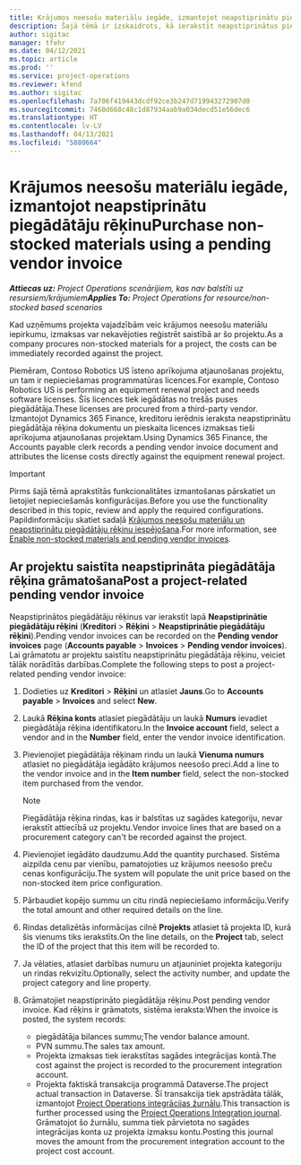 ```yaml
---
title: Krājumos neesošu materiālu iegāde, izmantojot neapstiprinātu piegādātāju rēķinu
description: Šajā tēmā ir izskaidrots, kā ierakstīt neapstiprinātus piegādātāju rēķinus.
author: sigitac
manager: tfehr
ms.date: 04/12/2021
ms.topic: article
ms.prod: ''
ms.service: project-operations
ms.reviewer: kfend
ms.author: sigitac
ms.openlocfilehash: 7a706f419443dcdf92ce3b247d719943272907d0
ms.sourcegitcommit: 7468d668c48c1d87934aab9a034decd51e56dec6
ms.translationtype: HT
ms.contentlocale: lv-LV
ms.lasthandoff: 04/13/2021
ms.locfileid: "5880664"
---
```

# <a name="purchase-non-stocked-materials-using-a-pending-vendor-invoice"></a><span data-ttu-id="c2661-103">Krājumos neesošu materiālu iegāde, izmantojot neapstiprinātu piegādātāju rēķinu</span><span class="sxs-lookup"><span data-stu-id="c2661-103">Purchase non-stocked materials using a pending vendor invoice</span></span>

<span data-ttu-id="c2661-104">_**Attiecas uz:** Project Operations scenārijiem, kas nav balstīti uz resursiem/krājumiem_</span><span class="sxs-lookup"><span data-stu-id="c2661-104">_**Applies To:** Project Operations for resource/non-stocked based scenarios_</span></span>

<span data-ttu-id="c2661-105">Kad uzņēmums projekta vajadzībām veic krājumos neesošu materiālu iepirkumu, izmaksas var nekavējoties reģistrēt saistībā ar šo projektu.</span><span class="sxs-lookup"><span data-stu-id="c2661-105">As a company procures non-stocked materials for a project, the costs can be immediately recorded against the project.</span></span> 

<span data-ttu-id="c2661-106">Piemēram, Contoso Robotics US īsteno aprīkojuma atjaunošanas projektu, un tam ir nepieciešamas programmatūras licences.</span><span class="sxs-lookup"><span data-stu-id="c2661-106">For example, Contoso Robotics US is performing an equipment renewal project and needs software licenses.</span></span> <span data-ttu-id="c2661-107">Šīs licences tiek iegādātas no trešās puses piegādātāja.</span><span class="sxs-lookup"><span data-stu-id="c2661-107">These licenses are procured from a third-party vendor.</span></span>  <span data-ttu-id="c2661-108">Izmantojot Dynamics 365 Finance, kreditoru ierēdnis ieraksta neapstiprinātu piegādātāja rēķina dokumentu un pieskaita licences izmaksas tieši aprīkojuma atjaunošanas projektam.</span><span class="sxs-lookup"><span data-stu-id="c2661-108">Using Dynamics 365 Finance, the Accounts payable clerk records a pending vendor invoice document and attributes the license costs directly against the equipment renewal project.</span></span> 

> [!IMPORTANT]
> <span data-ttu-id="c2661-109">Pirms šajā tēmā aprakstītās funkcionalitātes izmantošanas pārskatiet un lietojiet nepieciešamās konfigurācijas.</span><span class="sxs-lookup"><span data-stu-id="c2661-109">Before you use the functionality described in this topic, review and apply the required configurations.</span></span> <span data-ttu-id="c2661-110">Papildinformāciju skatiet sadaļā [Krājumos neesošu materiālu un neapstiprinātu piegādātāju rēķinu iespējošana](configure-materials-nonstocked.md).</span><span class="sxs-lookup"><span data-stu-id="c2661-110">For more information, see [Enable non-stocked materials and pending vendor invoices](configure-materials-nonstocked.md).</span></span> 

## <a name="post-a-project-related-pending-vendor-invoice"></a><span data-ttu-id="c2661-111">Ar projektu saistīta neapstiprināta piegādātāja rēķina grāmatošana</span><span class="sxs-lookup"><span data-stu-id="c2661-111">Post a project-related pending vendor invoice</span></span> 

<span data-ttu-id="c2661-112">Neapstiprinātos piegādātāju rēķinus var ierakstīt lapā **Neapstiprinātie piegādātāju rēķini** (**Kreditori** > **Rēķini** > **Neapstiprinātie piegādātāju rēķini**).</span><span class="sxs-lookup"><span data-stu-id="c2661-112">Pending vendor invoices can be recorded on the **Pending vendor invoices** page (**Accounts payable** > **Invoices** > **Pending vendor invoices**).</span></span> <span data-ttu-id="c2661-113">Lai grāmatotu ar projektu saistītu neapstiprinātu piegādātāja rēķinu, veiciet tālāk norādītās darbības.</span><span class="sxs-lookup"><span data-stu-id="c2661-113">Complete the following steps to post a project-related pending vendor invoice:</span></span>

1. <span data-ttu-id="c2661-114">Dodieties uz **Kreditori** > **Rēķini** un atlasiet **Jauns**.</span><span class="sxs-lookup"><span data-stu-id="c2661-114">Go to **Accounts payable** > **Invoices** and select **New**.</span></span> 
2. <span data-ttu-id="c2661-115">Laukā **Rēķina konts** atlasiet piegādātāju un laukā **Numurs** ievadiet piegādātāja rēķina identifikatoru.</span><span class="sxs-lookup"><span data-stu-id="c2661-115">In the **Invoice account** field, select a vendor and in the **Number** field, enter the vendor invoice identification.</span></span>
3. <span data-ttu-id="c2661-116">Pievienojiet piegādātāja rēķinam rindu un laukā **Vienuma numurs** atlasiet no piegādātāja iegādāto krājumos neesošo preci.</span><span class="sxs-lookup"><span data-stu-id="c2661-116">Add a line to the vendor invoice and in the **Item number** field, select the non-stocked item purchased from the vendor.</span></span> 

    > [!NOTE]
    > <span data-ttu-id="c2661-117">Piegādātāja rēķina rindas, kas ir balstītas uz sagādes kategoriju, nevar ierakstīt attiecībā uz projektu.</span><span class="sxs-lookup"><span data-stu-id="c2661-117">Vendor invoice lines that are based on a procurement category can't be recorded against the project.</span></span> 
    
5. <span data-ttu-id="c2661-118">Pievienojiet iegādāto daudzumu.</span><span class="sxs-lookup"><span data-stu-id="c2661-118">Add the quantity purchased.</span></span> <span data-ttu-id="c2661-119">Sistēma aizpilda cenu par vienību, pamatojoties uz krājumos neesošo preču cenas konfigurāciju.</span><span class="sxs-lookup"><span data-stu-id="c2661-119">The system will populate the unit price based on the non-stocked item price configuration.</span></span> 
6. <span data-ttu-id="c2661-120">Pārbaudiet kopējo summu un citu rindā nepieciešamo informāciju.</span><span class="sxs-lookup"><span data-stu-id="c2661-120">Verify the total amount and other required details on the line.</span></span>
7. <span data-ttu-id="c2661-121">Rindas detalizētās informācijas cilnē **Projekts** atlasiet tā projekta ID, kurā šis vienums tiks ierakstīts.</span><span class="sxs-lookup"><span data-stu-id="c2661-121">On the line details, on the **Project** tab, select the ID of the project that this item will be recorded to.</span></span>
8. <span data-ttu-id="c2661-122">Ja vēlaties, atlasiet darbības numuru un atjauniniet projekta kategoriju un rindas rekvizītu.</span><span class="sxs-lookup"><span data-stu-id="c2661-122">Optionally, select the activity number, and update the project category and line property.</span></span>
9. <span data-ttu-id="c2661-123">Grāmatojiet neapstiprināto piegādātāja rēķinu.</span><span class="sxs-lookup"><span data-stu-id="c2661-123">Post pending vendor invoice.</span></span> <span data-ttu-id="c2661-124">Kad rēķins ir grāmatots, sistēma ieraksta:</span><span class="sxs-lookup"><span data-stu-id="c2661-124">When the invoice is posted, the system records:</span></span>
    
    - <span data-ttu-id="c2661-125">piegādātāja bilances summu;</span><span class="sxs-lookup"><span data-stu-id="c2661-125">The vendor balance amount.</span></span>
    - <span data-ttu-id="c2661-126">PVN summu.</span><span class="sxs-lookup"><span data-stu-id="c2661-126">The sales tax amount.</span></span>
    - <span data-ttu-id="c2661-127">Projekta izmaksas tiek ierakstītas sagādes integrācijas kontā.</span><span class="sxs-lookup"><span data-stu-id="c2661-127">The cost against the project is recorded to the procurement integration account.</span></span>
    - <span data-ttu-id="c2661-128">Projekta faktiskā transakcija programmā Dataverse.</span><span class="sxs-lookup"><span data-stu-id="c2661-128">The project actual transaction in Dataverse.</span></span> <span data-ttu-id="c2661-129">Šī transakcija tiek apstrādāta tālāk, izmantojot [Project Operations integrācijas žurnālu](../project-accounting/project-operations-integration-journal.md).</span><span class="sxs-lookup"><span data-stu-id="c2661-129">This transaction is further processed using the [Project Operations Integration journal](../project-accounting/project-operations-integration-journal.md).</span></span> <span data-ttu-id="c2661-130">Grāmatojot šo žurnālu, summa tiek pārvietota no sagādes integrācijas konta uz projekta izmaksu kontu.</span><span class="sxs-lookup"><span data-stu-id="c2661-130">Posting this journal moves the amount from the procurement integration account to the project cost account.</span></span>
